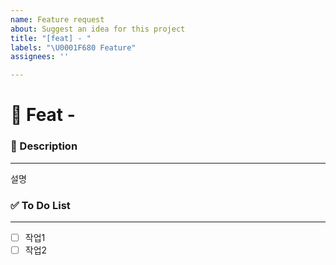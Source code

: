 ```yaml
---
name: Feature request
about: Suggest an idea for this project
title: "[feat] - "
labels: "\U0001F680 Feature"
assignees: ''

---
```


# 🚀 Feat -

### 📝 Description
---
<!-- 추가하는 기능에 대한 간단한 설명 -->
설명

### ✅ To Do List
---
- [ ] 작업1
- [ ] 작업2

